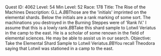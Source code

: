 Quest ID: 4062
Level: 54
Min Level: 52
Race: 178
Title: The Rise of the Machines
Description: G.L.A.$B$BThose are the 'initials' imprinted on the elemental shards. Below the initials are a rank marking of some sort. The machinations you destroyed in the Burning Steppes were of 'Rank IV.' I assume that this is a lowly rank.$B$BTake this shard sample to Lotwil Veriatus in the camp to the east. He is a scholar of some renown in the field of elemental sciences. He may be able to assist us in our search.
Objective: Take the Elemental Shard Sample to Lotwil Veriatus.$B$BYou recall Theodora saying that Lotwil was stationed in a camp to the east.
